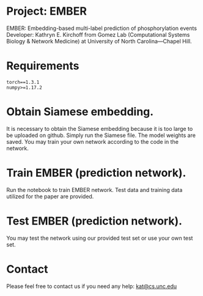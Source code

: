 
Project: EMBER
=========
EMBER: Embedding-based multi-label prediction of phosphorylation events
Developer: Kathryn E. Kirchoff from Gomez Lab (Computational Systems Biology & Network Medicine) at University of North Carolina—Chapel Hill. 

Requirements
=========
    torch==1.3.1
    numpy>=1.17.2

Obtain Siamese embedding.
=========
It is necessary to obtain the Siamese embedding because it is too large to be uploaded on github. Simply run the Siamese file. The model weights are saved. You may train your own network according to the code in the network.

Train EMBER (prediction network).
=========
Run the notebook to train EMBER network. Test data and training data utilized for the paper are provided.

Test EMBER (prediction network).
=====
You may test the network using our provided test set or use your own test set. 

Contact
=========
Please feel free to contact us if you need any help: kat@cs.unc.edu
